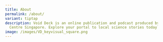 ```yaml
---
title: About
permalink: /about/
variant: tiptap
description: Void Deck is an online publication and podcast produced by Science
  Centre Singapore. Explore your portal to local science stories today!
image: /images/VD_keyvisual_square.png
---
```

